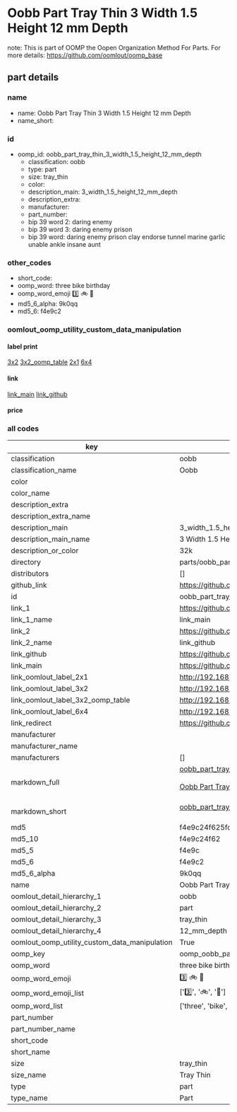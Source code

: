 # Oobb Part Tray Thin 3 Width 1.5 Height 12 mm Depth  

note: This is part of OOMP the Oopen Organization Method For Parts. For more details: https://github.com/oomlout/oomp_base

##  part details
  







### name
* name: Oobb Part Tray Thin 3 Width 1.5 Height 12 mm Depth
* name_short: 
### id
* oomp_id: oobb_part_tray_thin_3_width_1.5_height_12_mm_depth
  * classification: oobb
  * type: part
  * size: tray_thin
  * color: 
  * description_main: 3_width_1.5_height_12_mm_depth
  * description_extra: 
  * manufacturer: 
  * part_number: 
  * bip 39 word 2: daring enemy
  * bip 39 word 3: daring enemy prison
  * bip 39 word: daring enemy prison clay endorse tunnel marine garlic unable ankle insane aunt

### other_codes
* short_code: 
* oomp_word: three bike birthday
* oomp_word_emoji :three: :bike: :birthday:
* md5_6_alpha: 9k0qq
* md5_6: f4e9c2






### oomlout_oomp_utility_custom_data_manipulation
#### label print
[3x2](http://192.168.1.245:1112/?label=oomp%209k0qq)
[3x2_oomp_table](http://192.168.1.108:1112/?label=oomp%209k0qq)
[2x1](http://192.168.1.242:1112/?label=oomp%209k0qq)
[6x4](http://192.168.1.55:1112/?label=oomp%209k0qq)    

#### link

[link_main](https://github.com/oomlout/oomlout_oomp_version_1_messy/tree/main/parts/oobb_part_tray_thin_3_width_1.5_height_12_mm_depth) [link_github](https://github.com/oomlout/oomlout_oomp_version_1_messy/tree/main/parts/oobb_part_tray_thin_3_width_1.5_height_12_mm_depth)                             

#### price







### all codes 
| key | value |  
| --- | --- |  
| classification | oobb |  
| classification_name | Oobb |  
| color |  |  
| color_name |  |  
| description_extra |  |  
| description_extra_name |  |  
| description_main | 3_width_1.5_height_12_mm_depth |  
| description_main_name | 3 Width 1.5 Height 12 mm Depth |  
| description_or_color | 32k |  
| directory | parts/oobb_part_tray_thin_3_width_1.5_height_12_mm_depth |  
| distributors | [] |  
| github_link | https://github.com/oomlout/oomlout_oomp_part_src/tree/main/parts/oobb_part_tray_thin_3_width_1.5_height_12_mm_depth |  
| id | oobb_part_tray_thin_3_width_1.5_height_12_mm_depth |  
| link_1 | https://github.com/oomlout/oomlout_oomp_version_1_messy/tree/main/parts/oobb_part_tray_thin_3_width_1.5_height_12_mm_depth |  
| link_1_name | link_main |  
| link_2 | https://github.com/oomlout/oomlout_oomp_version_1_messy/tree/main/parts/oobb_part_tray_thin_3_width_1.5_height_12_mm_depth |  
| link_2_name | link_github |  
| link_github | https://github.com/oomlout/oomlout_oomp_version_1_messy/tree/main/parts/oobb_part_tray_thin_3_width_1.5_height_12_mm_depth |  
| link_main | https://github.com/oomlout/oomlout_oomp_version_1_messy/tree/main/parts/oobb_part_tray_thin_3_width_1.5_height_12_mm_depth |  
| link_oomlout_label_2x1 | http://192.168.1.242:1112/?label=oomp%209k0qq |  
| link_oomlout_label_3x2 | http://192.168.1.245:1112/?label=oomp%209k0qq |  
| link_oomlout_label_3x2_oomp_table | http://192.168.1.108:1112/?label=oomp%209k0qq |  
| link_oomlout_label_6x4 | http://192.168.1.55:1112/?label=oomp%209k0qq |  
| link_redirect | https://github.com/oomlout/oomlout_oomp_version_1_messy/tree/main/parts/oobb_part_tray_thin_3_width_1.5_height_12_mm_depth |  
| manufacturer |  |  
| manufacturer_name |  |  
| manufacturers | [] |  
| markdown_full | [oobb_part_tray_thin_3_width_1.5_height_12_mm_depth](none)<br>[](none)<br>[Oobb Part Tray Thin 3 Width 1.5 Height 12 Mm Depth](none)<br><br> |  
| markdown_short | [oobb_part_tray_thin_3_width_1.5_height_12_mm_depth](none)<br><br> |  
| md5 | f4e9c24f625fd103aa24e2a3561279bc |  
| md5_10 | f4e9c24f62 |  
| md5_5 | f4e9c |  
| md5_6 | f4e9c2 |  
| md5_6_alpha | 9k0qq |  
| name | Oobb Part Tray Thin 3 Width 1.5 Height 12 mm Depth |  
| oomlout_detail_hierarchy_1 | oobb |  
| oomlout_detail_hierarchy_2 | part |  
| oomlout_detail_hierarchy_3 | tray_thin |  
| oomlout_detail_hierarchy_4 | 12_mm_depth |  
| oomlout_oomp_utility_custom_data_manipulation | True |  
| oomp_key | oomp_oobb_part_tray_thin_3_width_1.5_height_12_mm_depth |  
| oomp_word | three bike birthday |  
| oomp_word_emoji | :three: :bike: :birthday: |  
| oomp_word_emoji_list | [':three:', ':bike:', ':birthday:'] |  
| oomp_word_list | ['three', 'bike', 'birthday'] |  
| part_number |  |  
| part_number_name |  |  
| short_code |  |  
| short_name |  |  
| size | tray_thin |  
| size_name | Tray Thin |  
| type | part |  
| type_name | Part |  
